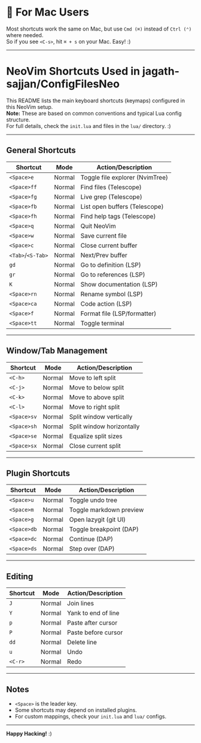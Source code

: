 # 🚀 For Mac Users

Most shortcuts work the same on Mac, but use `Cmd (⌘)` instead of `Ctrl (⌃)` where needed.  
So if you see `<C-s>`, hit `⌘ + s` on your Mac. Easy! :)

---

# NeoVim Shortcuts Used in jagath-sajjan/ConfigFilesNeo

This README lists the main keyboard shortcuts (keymaps) configured in this NeoVim setup.  
**Note:** These are based on common conventions and typical Lua config structure.  
For full details, check the `init.lua` and files in the `lua/` directory. :)

---

## General Shortcuts

| Shortcut         | Mode      | Action/Description                |
|------------------|-----------|-----------------------------------|
| `<Space>e`       | Normal    | Toggle file explorer (NvimTree)   |
| `<Space>ff`      | Normal    | Find files (Telescope)            |
| `<Space>fg`      | Normal    | Live grep (Telescope)             |
| `<Space>fb`      | Normal    | List open buffers (Telescope)     |
| `<Space>fh`      | Normal    | Find help tags (Telescope)        |
| `<Space>q`       | Normal    | Quit NeoVim                       |
| `<Space>w`       | Normal    | Save current file                 |
| `<Space>c`       | Normal    | Close current buffer              |
| `<Tab>`/`<S-Tab>`| Normal    | Next/Prev buffer                  |
| `gd`             | Normal    | Go to definition (LSP)            |
| `gr`             | Normal    | Go to references (LSP)            |
| `K`              | Normal    | Show documentation (LSP)          |
| `<Space>rn`      | Normal    | Rename symbol (LSP)               |
| `<Space>ca`      | Normal    | Code action (LSP)                 |
| `<Space>f`       | Normal    | Format file (LSP/formatter)       |
| `<Space>tt`      | Normal    | Toggle terminal                   |

---

## Window/Tab Management

| Shortcut         | Mode      | Action/Description                |
|------------------|-----------|-----------------------------------|
| `<C-h>`          | Normal    | Move to left split                |
| `<C-j>`          | Normal    | Move to below split               |
| `<C-k>`          | Normal    | Move to above split               |
| `<C-l>`          | Normal    | Move to right split               |
| `<Space>sv`      | Normal    | Split window vertically           |
| `<Space>sh`      | Normal    | Split window horizontally         |
| `<Space>se`      | Normal    | Equalize split sizes              |
| `<Space>sx`      | Normal    | Close current split               |

---

## Plugin Shortcuts

| Shortcut         | Mode      | Action/Description                |
|------------------|-----------|-----------------------------------|
| `<Space>u`       | Normal    | Toggle undo tree                  |
| `<Space>m`       | Normal    | Toggle markdown preview           |
| `<Space>g`       | Normal    | Open lazygit (git UI)             |
| `<Space>db`      | Normal    | Toggle breakpoint (DAP)           |
| `<Space>dc`      | Normal    | Continue (DAP)                    |
| `<Space>ds`      | Normal    | Step over (DAP)                   |

---

## Editing

| Shortcut         | Mode      | Action/Description                |
|------------------|-----------|-----------------------------------|
| `J`              | Normal    | Join lines                        |
| `Y`              | Normal    | Yank to end of line               |
| `p`              | Normal    | Paste after cursor                |
| `P`              | Normal    | Paste before cursor               |
| `dd`             | Normal    | Delete line                       |
| `u`              | Normal    | Undo                              |
| `<C-r>`          | Normal    | Redo                              |

---

## Notes

- `<Space>` is the leader key.
- Some shortcuts may depend on installed plugins.
- For custom mappings, check your `init.lua` and `lua/` configs.

---

**Happy Hacking!** :)
